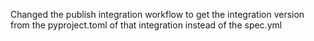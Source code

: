 Changed the publish integration workflow to get the integration version from the pyproject.toml of that integration instead of the spec.yml